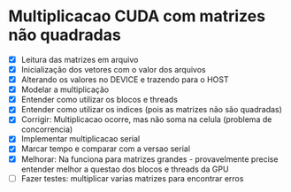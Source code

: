 # Multiplicacao CUDA com matrizes não quadradas
- [x] Leitura das matrizes em arquivo
- [x] Inicialização dos vetores com o valor dos arquivos
- [x] Alterando os valores no DEVICE e trazendo para o HOST
- [x] Modelar a multiplicação
- [x] Entender como utilizar os blocos e threads
- [x] Entender como utilizar os indices (pois as matrizes não são quadradas)
- [x] Corrigir: Multiplicacao ocorre, mas não soma na celula (problema de concorrencia)
- [X] Implementar multiplicacao serial
- [X] Marcar tempo e comparar com a versao serial
- [x] Melhorar: Na funciona para matrizes grandes - provavelmente precise entender melhor a questao dos blocos e threads da GPU
- [ ] Fazer testes: multiplicar varias matrizes para encontrar erros
